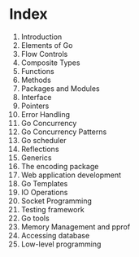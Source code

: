# Index

1. Introduction
2. Elements of Go
3. Flow Controls
4. Composite Types
5. Functions
6. Methods
7. Packages and Modules
8. Interface
9. Pointers
10. Error Handling
11. Go Concurrency
12. Go Concurrency Patterns
13. Go scheduler
14. Reflections
15. Generics
16. The encoding package
17. Web application development
18. Go Templates
19. IO Operations
20. Socket Programming
21. Testing framework
22. Go tools
23. Memory Management and pprof
24. Accessing database
25. Low-level programming